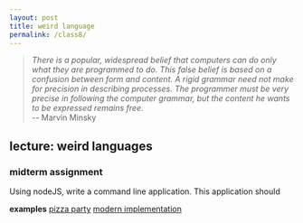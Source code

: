 ```yaml
---  
layout: post  
title: weird language  
permalink: /class8/  
---  
```

<!-- maybe cybernetics lib here?? orit halpern beautiful data kind of thing??? -->

>*There is a popular, widespread belief that computers can do only what they are programmed to do. This false belief is based on a confusion between form and content. A rigid grammar need not make for precision in describing processes. The programmer must be very precise in following the computer grammar, but the content he wants to be expressed remains free.*  
>-- Marvin Minsky  

## lecture: weird languages





### midterm assignment

Using nodeJS, write a command line application. This application should 



**examples**
[pizza party](http://www.coryarcangel.com/things-i-made/2004-009-pizza-party) [modern implementation](https://github.com/brianmxwll/SiriProxy-PizzaParty)